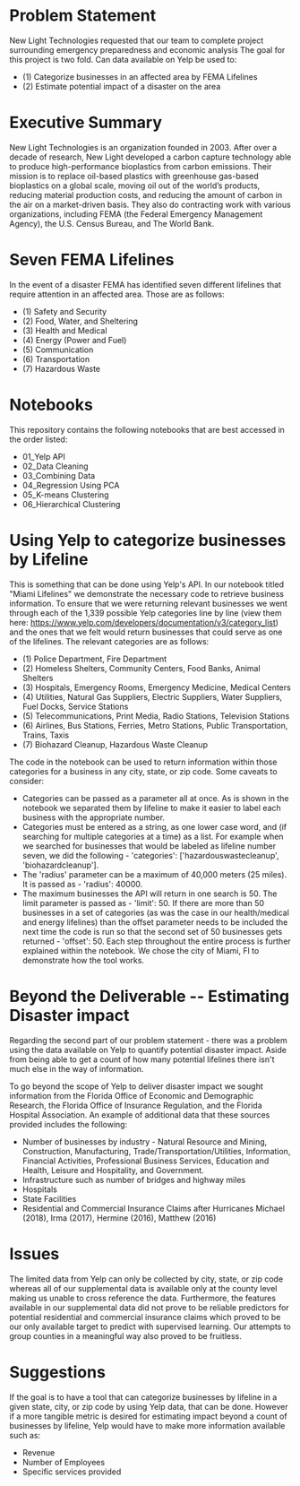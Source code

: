 # Problem Statement
New Light Technologies requested that our team to complete project surrounding emergency preparedness and economic analysis
The goal for this project is two fold.  Can data available on Yelp be used to:
- (1) Categorize businesses in an affected area by FEMA Lifelines
- (2) Estimate potential impact of a disaster on the area

# Executive Summary
New Light Technologies is an organization founded in 2003. After over a decade of research, New Light developed a carbon capture technology able to produce high-performance bioplastics from carbon emissions. Their mission is to replace oil-based plastics with greenhouse gas-based bioplastics on a global scale, moving oil out of the world’s products, reducing material production costs, and reducing the amount of carbon in the air on a market-driven basis. They also do contracting work with various organizations, including FEMA (the Federal Emergency Management Agency), the U.S. Census Bureau, and The World Bank.

# Seven FEMA Lifelines
In the event of a disaster FEMA has identified seven different lifelines that require attention in an affected area.  Those are as follows:
- (1) Safety and Security
- (2) Food, Water, and Sheltering
- (3) Health and Medical
- (4) Energy (Power and Fuel)
- (5) Communication
- (6) Transportation
- (7) Hazardous Waste

# Notebooks
This repository contains the following notebooks that are best accessed in the order listed:
- 01_Yelp API
- 02_Data Cleaning
- 03_Combining Data
- 04_Regression Using PCA
- 05_K-means Clustering
- 06_Hierarchical Clustering
  
# Using Yelp to categorize businesses by Lifeline
This is something that can be done using Yelp's API.  In our notebook titled "Miami Lifelines" we demonstrate the necessary code to retrieve business information.  To ensure that we were returning relevant businesses we went through each of the 1,339 possible Yelp categories line by line (view them here: https://www.yelp.com/developers/documentation/v3/category_list) and the ones that we felt would return businesses that could serve as one of the lifelines.  The relevant categories are as follows:
- (1) Police Department, Fire Department
- (2) Homeless Shelters, Community Centers, Food Banks, Animal Shelters
- (3) Hospitals, Emergency Rooms, Emergency Medicine, Medical Centers
- (4) Utilities, Natural Gas Suppliers, Electric Suppliers, Water Suppliers, Fuel Docks, Service Stations
- (5) Telecommunications, Print Media, Radio Stations, Television Stations
- (6) Airlines, Bus Stations, Ferries, Metro Stations, Public Transportation, Trains, Taxis
- (7) Biohazard Cleanup, Hazardous Waste Cleanup

The code in the notebook can be used to return information within those categories for a business in any city, state, or zip code.  Some caveats to consider:
  * Categories can be passed as a parameter all at once.  As is shown in the notebook we separated them by lifeline to make it easier to label each business with the appropriate number.
  * Categories must be entered as a string, as one lower case word, and (if searching for multiple categories at a time) as a list.  For example when we searched for businesses that would be labeled as lifeline number seven, we did the following - 'categories': ['hazardouswastecleanup', 'biohazardcleanup'].
  * The 'radius' parameter can be a maximum of 40,000 meters (25 miles).  It is passed as - 'radius': 40000.
  * The maximum businesses the API will return in one search is 50.  The limit parameter is passed as - 'limit': 50.  If there are more than 50 businesses in a set of categories (as was the case in our health/medical and energy lifelines) than the offset parameter needs to be included the next time the code is run so that the second set of 50 businesses gets returned - 'offset': 50.  Each step throughout the entire process is further explained within the notebook.  We chose the city of Miami, Fl to demonstrate how the tool works.

# Beyond the Deliverable -- Estimating Disaster impact
Regarding the second part of our problem statement - there was a problem using the data available on Yelp to quantify potential disaster impact.  Aside from being able to get a count of how many potential lifelines there isn't much else in the way of information.

To go beyond the scope of Yelp to deliver disaster impact we sought information from the Florida Office of Economic and Demographic Research, the Florida Office of Insurance Regulation, and the Florida Hospital Association.  An example of additional data that these sources provided includes the following:
  * Number of businesses by industry - Natural Resource and Mining, Construction, Manufacturing, Trade/Transportation/Utilities, Information, Financial Activities, Professional Business Services, Education and Health, Leisure and Hospitality, and Government.
  * Infrastructure such as number of bridges and highway miles
  * Hospitals
  * State Facilities
  * Residential and Commercial Insurance Claims after Hurricanes Michael (2018), Irma (2017), Hermine (2016), Matthew (2016)

# Issues
The limited data from Yelp can only be collected by city, state, or zip code whereas all of our supplemental data is available only at the county level making us unable to cross reference the data.  Furthermore, the features available in our supplemental data did not prove to be reliable predictors for potential residential and commercial insurance claims which proved to be our only available target to predict with supervised learning.  Our attempts to group counties in a meaningful way also proved to be fruitless.

# Suggestions
If the goal is to have a tool that can categorize businesses by lifeline in a given state, city, or zip code by using Yelp data, that can be done.  However if a more tangible metric is desired for estimating impact beyond a count of businesses by lifeline, Yelp would have to make more information available such as:
  * Revenue
  * Number of Employees
  * Specific services provided
